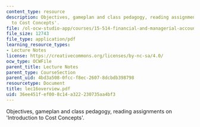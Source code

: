 ```yaml
---
content_type: resource
description: Objectives, gameplan and class pedagogy, reading assignments on 'Introduction
  to Cost Concepts'.
file: /ol-ocw-studio-app/courses/15-514-financial-and-managerial-accounting-summer-2003/36ee451fef008c14a322230735aa4bf3_lec16overview.pdf
file_size: 12743
file_type: application/pdf
learning_resource_types:
- Lecture Notes
license: https://creativecommons.org/licenses/by-nc-sa/4.0/
ocw_type: OCWFile
parent_title: Lecture Notes
parent_type: CourseSection
parent_uid: 4bd3a508-0fcc-f8ec-2607-8dcbdb398798
resourcetype: Document
title: lec16overview.pdf
uid: 36ee451f-ef00-8c14-a322-230735aa4bf3
---
```

Objectives, gameplan and class pedagogy, reading assignments on 'Introduction to Cost Concepts'.